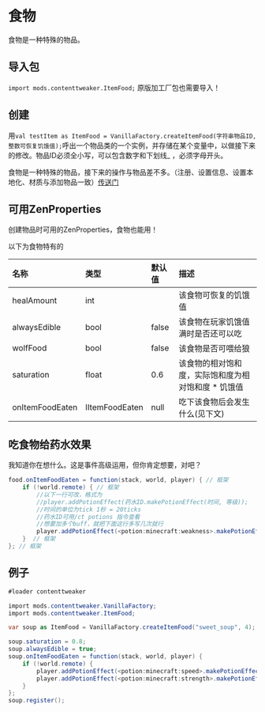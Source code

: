 # 食物

食物是一种特殊的物品。

## 导入包

`import mods.contenttweaker.ItemFood;` 原版加工厂包也需要导入！

## 创建

用`val testItem as ItemFood = VanillaFactory.createItemFood(字符串物品ID, 整数可恢复饥饿值);`呼出一个物品类的一个实例，并存储在某个变量中，以做接下来的修改。物品ID必须全小写，可以包含数字和下划线\_ ，必须字母开头。

食物是一种特殊的物品，接下来的操作与物品差不多。（注册、设置信息、设置本地化、材质与添加物品一致）[传送门](https://youyi580.gitbook.io/zentutorial/contenttweaker/vanilla-factory/item)

## 可用ZenProperties

创建物品时可用的ZenProperties，食物也能用！

以下为食物特有的

| 名称 | 类型 | 默认值 | 描述 |
| :--- | :--- | :--- | :--- |
| healAmount | int |  | 该食物可恢复的饥饿值 |
| alwaysEdible | bool | false | 该食物在玩家饥饿值满时是否还可以吃 |
| wolfFood | bool | false | 该食物是否可喂给狼 |
| saturation | float | 0.6 | 该食物的相对饱和度，实际饱和度为相对饱和度 \* 饥饿值 |
| onItemFoodEaten | IItemFoodEaten | null | 吃下该食物后会发生什么\(见下文\) |

## 吃食物给药水效果

我知道你在想什么。这是事件高级运用，但你肯定想要，对吧？

```csharp
food.onItemFoodEaten = function(stack, world, player) { // 框架
    if (!world.remote) { // 框架
        //以下一行可改，格式为
        //player.addPotionEffect(药水ID.makePotionEffect(时间, 等级));
        //时间的单位为tick 1秒 = 20ticks
        //药水ID可用/ct potions 指令查看
        //想要加多个buff，就把下面这行多写几次就行
        player.addPotionEffect(<potion:minecraft:weakness>.makePotionEffect(60, 1)); // 吃食物给3s虚弱效果
    }  // 框架
}; // 框架
```

## 例子

```csharp
#loader contenttweaker

import mods.contenttweaker.VanillaFactory;
import mods.contenttweaker.ItemFood;

var soup as ItemFood = VanillaFactory.createItemFood("sweet_soup", 4);

soup.saturation = 0.8;
soup.alwaysEdible = true;
soup.onItemFoodEaten = function(stack, world, player) {
    if (!world.remote) {
        player.addPotionEffect(<potion:minecraft:speed>.makePotionEffect(100, 1));
        player.addPotionEffect(<potion:minecraft:strength>.makePotionEffect(200, 2));
    }
};
soup.register();
```
